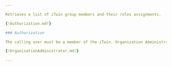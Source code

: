 ```yaml
---

Retrieves a list of iTwin group members and their roles assignments.

{!Authorization.md!}

### Authorization

The calling user must be a member of the iTwin. Organization Administrator can also retrieve iTwin members for any iTwin in their Organization.

{!OrganizationAdministrator.md!}

---
```

